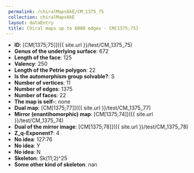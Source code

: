 ```yaml
--- 
 permalink: /chiralMaps6kE/CM_1375_75 
 collection: chiralMaps6kE
 layout: dataEntry
 title: Chiral maps up to 6000 edges - CM[1375;75]
---
```


- **ID**: [CM[1375;75]]({{ site.url }}/test/CM_1375_75)
- **Genus of the underlying surface**: 672
- **Length of the face**: 125
- **Valency**: 250
- **Length of the Petrie polygon**: 22
- **Is the automorphism group solvable?**: S
- **Number of vertices**: 11
- **Number of edges**: 1375
- **Number of faces**: 22
- **The map is self-**: none
- **Dual map**: [CM[1375;77]]({{ site.url }}/test/CM_1375_77)
- **Mirror (enantihomorphic) map**: [CM[1375;74]]({{ site.url }}/test/CM_1375_74)
- **Dual of the mirror image**: [CM[1375;78]]({{ site.url }}/test/CM_1375_78)
- **Z_q-Exponent?**: 4
- **No idea**:  127:76
- **No idea**: Y
- **No idea**: N
- **Skeleton**: Sk(11;2)^25
- **Some other kind of skeleton**: nan
